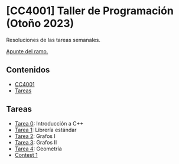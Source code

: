 # [CC4001] Taller de Programación (Otoño 2023)
Resoluciones de las tareas semanales.

[Apunte del ramo.](https://uchile.progcomp.cl/apunte/prologo/introduccion)

## Contenidos

- [CC4001](#cc4001-taller-de-programación-otoño-2023)
- [Tareas](#tareas)

## Tareas

- [Tarea 0](tarea0/): Introducción a C++
- [Tarea 1](tarea1/): Librería estándar
- [Tarea 2](tarea2/): Grafos I
- [Tarea 3](tarea3/): Grafos II
- [Tarea 4](tarea4/): Geometría
- [Contest 1](contest1/)
